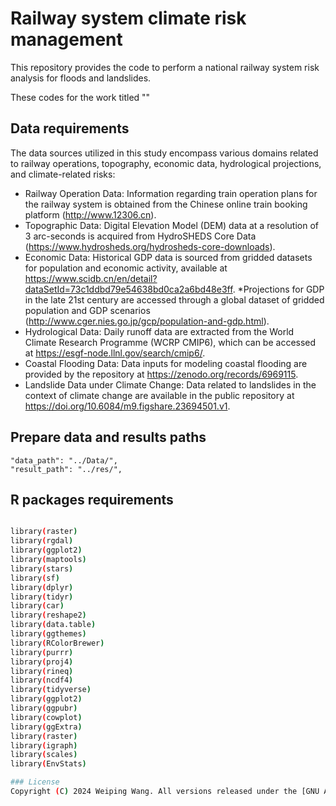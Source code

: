 # Railway system climate risk management

This repository provides the code to perform a national railway system risk analysis for floods and landslides. 

These codes for the work titled ""

## Data requirements
The data sources utilized in this study encompass various domains related to railway operations, topography, economic data, hydrological projections, and climate-related risks:

* Railway Operation Data: Information regarding train operation plans for the railway system is obtained from the Chinese online train booking platform (http://www.12306.cn).
* Topographic Data: Digital Elevation Model (DEM) data at a resolution of 3 arc-seconds is acquired from HydroSHEDS Core Data (https://www.hydrosheds.org/hydrosheds-core-downloads).
* Economic Data: Historical GDP data is sourced from gridded datasets for population and economic activity, available at https://www.scidb.cn/en/detail?dataSetId=73c1ddbd79e54638bd0ca2a6bd48e3ff. *Projections for GDP in the late 21st century are accessed through a global dataset of gridded population and GDP scenarios (http://www.cger.nies.go.jp/gcp/population-and-gdp.html).
* Hydrological Data: Daily runoff data are extracted from the World Climate Research Programme (WCRP CMIP6), which can be accessed at https://esgf-node.llnl.gov/search/cmip6/.
* Coastal Flooding Data: Data inputs for modeling coastal flooding are provided by the repository at https://zenodo.org/records/6969115.
* Landslide Data under Climate Change: Data related to landslides in the context of climate change are available in the public repository at https://doi.org/10.6084/m9.figshare.23694501.v1.

## Prepare data and results paths

    "data_path": "../Data/",
    "result_path": "../res/",

## R packages requirements


```bash

library(raster)
library(rgdal)
library(ggplot2)
library(maptools)  
library(stars)
library(sf)
library(dplyr)
library(tidyr)
library(car)
library(reshape2)
library(data.table)
library(ggthemes)
library(RColorBrewer)
library(purrr)
library(proj4)
library(rineq)
library(ncdf4)
library(tidyverse)
library(ggplot2)
library(ggpubr)
library(cowplot)
library(ggExtra)
library(raster)
library(igraph)
library(scales)
library(EnvStats)

### License
Copyright (C) 2024 Weiping Wang. All versions released under the [GNU Affero General Public License v3.0 license](LICENSE).

